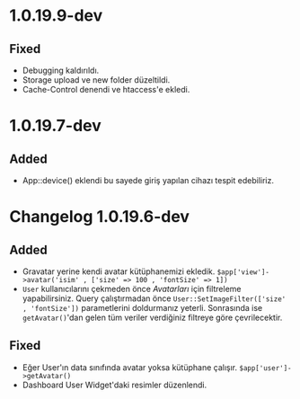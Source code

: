 # 1.0.19.9-dev 
## Fixed
- Debugging kaldırıldı.
- Storage upload ve new folder düzeltildi.
- Cache-Control denendi ve htaccess'e ekledi.

# 1.0.19.7-dev
## Added
- App::device() eklendi bu sayede giriş yapılan cihazı tespit edebiliriz.

# Changelog 1.0.19.6-dev

## Added
- Gravatar yerine kendi avatar kütüphanemizi ekledik. `$app['view']->avatar('isim' , ['size' => 100 , 'fontSize' => 1])`
- `User` kullanıcılarını çekmeden önce *Avatarları* için filtreleme yapabilirsiniz. Query çalıştırmadan önce `User::SetImageFilter(['size' , 'fontSize'])` parametlerini doldurmanız yeterli. Sonrasında ise `getAvatar()`'dan gelen tüm veriler verdiğiniz filtreye göre çevrilecektir.

## Fixed
- Eğer User'ın data sınıfında avatar yoksa kütüphane çalışır. `$app['user']->getAvatar()`
- Dashboard User Widget'daki resimler düzenlendi.
